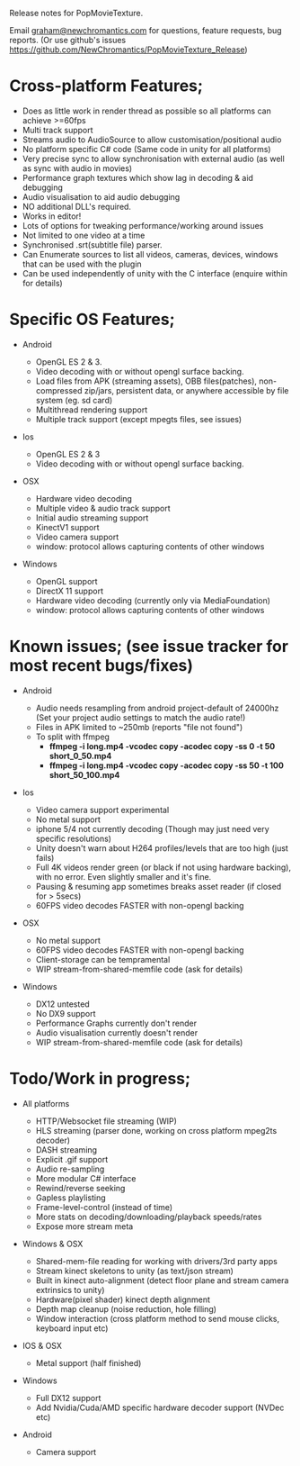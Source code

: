 Release notes for PopMovieTexture.

Email graham@newchromantics.com for questions, feature requests, bug reports. (Or use  github's issues https://github.com/NewChromantics/PopMovieTexture_Release)


Cross-platform Features;
=====================
- Does as little work in render thread as possible so all platforms can achieve >=60fps
- Multi track support
- Streams audio to AudioSource to allow customisation/positional audio
- No platform specific C# code (Same code in unity for all platforms)
- Very precise sync to allow synchronisation with external audio (as well as sync with audio in movies)
- Performance graph textures which show lag in decoding & aid debugging
- Audio visualisation to aid audio debugging
- NO additional DLL's required.
- Works in editor!
- Lots of options for tweaking performance/working around issues
- Not limited to one video at a time
- Synchronised .srt(subtitle file) parser.
- Can Enumerate sources to list all videos, cameras, devices, windows that can be used with the plugin
- Can be used independently of unity with the C interface (enquire within for details)

Specific OS Features;
======================
- Android
	- OpenGL ES 2 & 3.
	- Video decoding with or without opengl surface backing.
	- Load files from APK (streaming assets), OBB files(patches), non-compressed zip/jars, persistent data, or anywhere accessible by file system (eg. sd card)
	- Multithread rendering support
	- Multiple track support (except mpegts files, see issues)

- Ios
	- OpenGL ES 2 & 3
	- Video decoding with or without opengl surface backing.

- OSX
	- Hardware video decoding
	- Multiple video & audio track support
	- Initial audio streaming support
	- KinectV1 support
	- Video camera support
	- window: protocol allows capturing contents of other windows

- Windows
	- OpenGL support
	- DirectX 11 support
	- Hardware video decoding (currently only via MediaFoundation)
	- window: protocol allows capturing contents of other windows


Known issues; (see issue tracker for most recent bugs/fixes)
======================
- Android
	- Audio needs resampling from android project-default of 24000hz (Set your project audio settings to match the audio rate!)
	- Files in APK limited to ~250mb (reports "file not found")
	- To split with ffmpeg 
		- __ffmpeg -i long.mp4 -vcodec copy -acodec copy -ss 0 -t 50 short_0_50.mp4__
		- __ffmpeg -i long.mp4 -vcodec copy -acodec copy -ss 50 -t 100 short_50_100.mp4__


- Ios
	- Video camera support experimental
	- No metal support
	- iphone 5/4 not currently decoding (Though may just need very specific resolutions)
	- Unity doesn't warn about H264 profiles/levels that are too high (just fails)
	- Full 4K videos render green (or black if not using hardware backing), with no error. Even slightly smaller and it's fine.
	- Pausing & resuming app sometimes breaks asset reader (if closed for > 5secs)
	- 60FPS video decodes FASTER with non-opengl backing

- OSX
	- No metal support
	- 60FPS video decodes FASTER with non-opengl backing
	- Client-storage can be tempramental
	- WIP stream-from-shared-memfile code (ask for details)
	
- Windows
	- DX12 untested
	- No DX9 support
	- Performance Graphs currently don't render
	- Audio visualisation currently doesn't render
	- WIP stream-from-shared-memfile code (ask for details)

Todo/Work in progress;
=====================
- All platforms
	- HTTP/Websocket file streaming (WIP)
	- HLS streaming (parser done, working on cross platform mpeg2ts decoder)
	- DASH streaming
	- Explicit .gif support
	- Audio re-sampling
	- More modular C# interface
	- Rewind/reverse seeking
	- Gapless playlisting
	- Frame-level-control (instead of time)
	- More stats on decoding/downloading/playback speeds/rates
	- Expose more stream meta
	
- Windows & OSX
	- Shared-mem-file reading for working with drivers/3rd party apps
	- Stream kinect skeletons to unity (as text/json stream)
	- Built in kinect auto-alignment (detect floor plane and stream camera extrinsics to unity)
	- Hardware(pixel shader) kinect depth alignment
	- Depth map cleanup (noise reduction, hole filling)
	- Window interaction (cross platform method to send mouse clicks, keyboard input etc)
	
- IOS & OSX
	- Metal support (half finished)

- Windows
	- Full DX12 support
	- Add Nvidia/Cuda/AMD specific hardware decoder support (NVDec etc)
	
- Android
	- Camera support
